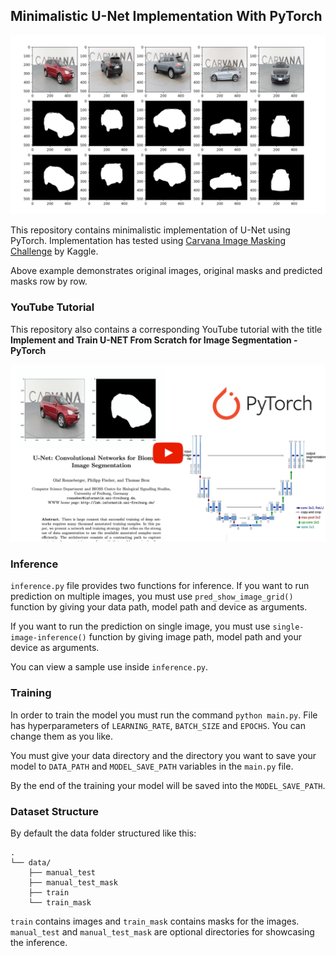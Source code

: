 ## Minimalistic U-Net Implementation With PyTorch

![Sample Result](./assets/multi-image-ex-min.png)

This repository contains minimalistic implementation of U-Net using PyTorch. Implementation has tested using [Carvana Image Masking Challenge](https://www.kaggle.com/c/carvana-image-masking-challenge) by Kaggle.

Above example demonstrates original images, original masks and predicted masks row by row.

### YouTube Tutorial
This repository also contains a corresponding YouTube tutorial with the title **Implement and Train U-NET From Scratch for Image Segmentation - PyTorch**

[![Thumbnail](./assets/dummy-thumbnail-min.png)](https://www.youtube.com/watch?v=HS3Q_90hnDg&t=10s)

### Inference
`inference.py` file provides two functions for inference. If you want to run prediction on multiple images, you must use `pred_show_image_grid()` function by giving your data path, model path and device as arguments.

If you want to run the prediction on single image, you must use `single-image-inference()` function by giving image path, model path and your device as arguments. 

You can view a sample use inside `inference.py`.

### Training
In order to train the model you must run the command `python main.py`. File has hyperparameters of `LEARNING_RATE`, `BATCH_SIZE` and `EPOCHS`. You can change them as you like.

You must give your data directory and the directory you want to save your model to `DATA_PATH` and `MODEL_SAVE_PATH` variables in the `main.py` file.

By the end of the training your model will be saved into the `MODEL_SAVE_PATH`.

### Dataset Structure
By default the data folder structured like this:

```
.
└── data/
    ├── manual_test
    ├── manual_test_mask
    ├── train
    └── train_mask
```
`train` contains images and `train_mask` contains masks for the images. `manual_test` and `manual_test_mask` are optional directories for showcasing the inference.
